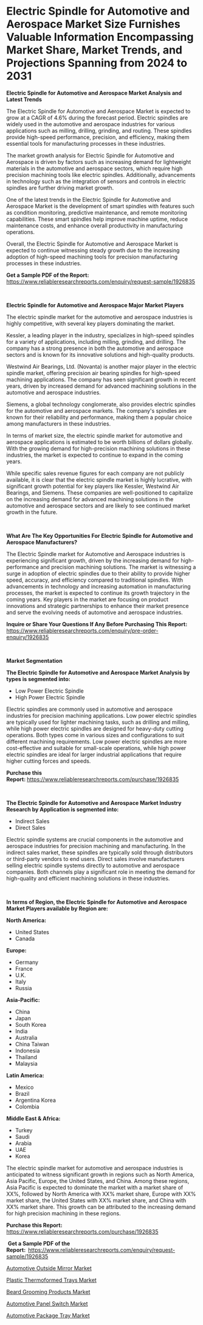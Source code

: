 <p><h1>Electric Spindle for Automotive and Aerospace Market Size Furnishes Valuable Information Encompassing Market Share, Market Trends, and Projections Spanning from 2024 to 2031</h1></p><p><strong>Electric Spindle for Automotive and Aerospace Market Analysis and Latest Trends</strong></p>
<p><p>The Electric Spindle for Automotive and Aerospace Market is expected to grow at a CAGR of 4.6% during the forecast period. Electric spindles are widely used in the automotive and aerospace industries for various applications such as milling, drilling, grinding, and routing. These spindles provide high-speed performance, precision, and efficiency, making them essential tools for manufacturing processes in these industries.</p><p>The market growth analysis for Electric Spindle for Automotive and Aerospace is driven by factors such as increasing demand for lightweight materials in the automotive and aerospace sectors, which require high precision machining tools like electric spindles. Additionally, advancements in technology such as the integration of sensors and controls in electric spindles are further driving market growth.</p><p>One of the latest trends in the Electric Spindle for Automotive and Aerospace Market is the development of smart spindles with features such as condition monitoring, predictive maintenance, and remote monitoring capabilities. These smart spindles help improve machine uptime, reduce maintenance costs, and enhance overall productivity in manufacturing operations.</p><p>Overall, the Electric Spindle for Automotive and Aerospace Market is expected to continue witnessing steady growth due to the increasing adoption of high-speed machining tools for precision manufacturing processes in these industries.</p></p>
<p><strong>Get a Sample PDF of the Report:&nbsp;</strong> <a href="https://www.reliableresearchreports.com/enquiry/request-sample/1926835">https://www.reliableresearchreports.com/enquiry/request-sample/1926835</a></p>
<p>&nbsp;</p>
<p><strong>Electric Spindle for Automotive and Aerospace Major Market Players</strong></p>
<p><p>The electric spindle market for the automotive and aerospace industries is highly competitive, with several key players dominating the market. </p><p>Kessler, a leading player in the industry, specializes in high-speed spindles for a variety of applications, including milling, grinding, and drilling. The company has a strong presence in both the automotive and aerospace sectors and is known for its innovative solutions and high-quality products.</p><p>Westwind Air Bearings, Ltd. (Novanta) is another major player in the electric spindle market, offering precision air bearing spindles for high-speed machining applications. The company has seen significant growth in recent years, driven by increased demand for advanced machining solutions in the automotive and aerospace industries.</p><p>Siemens, a global technology conglomerate, also provides electric spindles for the automotive and aerospace markets. The company's spindles are known for their reliability and performance, making them a popular choice among manufacturers in these industries.</p><p>In terms of market size, the electric spindle market for automotive and aerospace applications is estimated to be worth billions of dollars globally. With the growing demand for high-precision machining solutions in these industries, the market is expected to continue to expand in the coming years.</p><p>While specific sales revenue figures for each company are not publicly available, it is clear that the electric spindle market is highly lucrative, with significant growth potential for key players like Kessler, Westwind Air Bearings, and Siemens. These companies are well-positioned to capitalize on the increasing demand for advanced machining solutions in the automotive and aerospace sectors and are likely to see continued market growth in the future.</p></p>
<p>&nbsp;</p>
<p><strong>What Are The Key Opportunities For Electric Spindle for Automotive and Aerospace Manufacturers?</strong></p>
<p><p>The Electric Spindle market for Automotive and Aerospace industries is experiencing significant growth, driven by the increasing demand for high-performance and precision machining solutions. The market is witnessing a surge in adoption of electric spindles due to their ability to provide higher speed, accuracy, and efficiency compared to traditional spindles. With advancements in technology and increasing automation in manufacturing processes, the market is expected to continue its growth trajectory in the coming years. Key players in the market are focusing on product innovations and strategic partnerships to enhance their market presence and serve the evolving needs of automotive and aerospace industries.</p></p>
<p><strong>Inquire or Share Your Questions If Any Before Purchasing This Report:</strong> <a href="https://www.reliableresearchreports.com/enquiry/pre-order-enquiry/1926835">https://www.reliableresearchreports.com/enquiry/pre-order-enquiry/1926835</a></p>
<p>&nbsp;</p>
<p><strong>Market Segmentation</strong></p>
<p><strong>The Electric Spindle for Automotive and Aerospace Market Analysis by types is segmented into:</strong></p>
<p><ul><li>Low Power Electric Spindle</li><li>High Power Electric Spindle</li></ul></p>
<p><p>Electric spindles are commonly used in automotive and aerospace industries for precision machining applications. Low power electric spindles are typically used for lighter machining tasks, such as drilling and milling, while high power electric spindles are designed for heavy-duty cutting operations. Both types come in various sizes and configurations to suit different machining requirements. Low power electric spindles are more cost-effective and suitable for small-scale operations, while high power electric spindles are ideal for larger industrial applications that require higher cutting forces and speeds.</p></p>
<p><strong>Purchase this Report:&nbsp;</strong><a href="https://www.reliableresearchreports.com/purchase/1926835">https://www.reliableresearchreports.com/purchase/1926835</a></p>
<p>&nbsp;</p>
<p><strong>The Electric Spindle for Automotive and Aerospace Market Industry Research by Application is segmented into:</strong></p>
<p><ul><li>Indirect Sales</li><li>Direct Sales</li></ul></p>
<p><p>Electric spindle systems are crucial components in the automotive and aerospace industries for precision machining and manufacturing. In the indirect sales market, these spindles are typically sold through distributors or third-party vendors to end users. Direct sales involve manufacturers selling electric spindle systems directly to automotive and aerospace companies. Both channels play a significant role in meeting the demand for high-quality and efficient machining solutions in these industries.</p></p>
<p>&nbsp;</p>
<p><strong>In terms of Region, the Electric Spindle for Automotive and Aerospace Market Players available by Region are:</strong></p>
<p>
    <p> <strong> North America: </strong>
        <ul>
            <li>United States</li>
            <li>Canada</li>
        </ul>
        </p> 
    <p> <strong> Europe: </strong>
        <ul>
            <li>Germany</li>
            <li>France</li>
            <li>U.K.</li>
            <li>Italy</li>
            <li>Russia</li>
        </ul>
        </p> 
    <p> <strong> Asia-Pacific: </strong>
        <ul>
            <li>China</li>
            <li>Japan</li>
            <li>South Korea</li>
            <li>India</li>
            <li>Australia</li>
            <li>China Taiwan</li>
            <li>Indonesia</li>
            <li>Thailand</li>
            <li>Malaysia</li>
        </ul>
        </p> 
    <p> <strong> Latin America: </strong>
        <ul>
            <li>Mexico</li>
            <li>Brazil</li>
            <li>Argentina Korea</li>
            <li>Colombia</li>
        </ul>
        </p> 
    <p> <strong> Middle East & Africa: </strong>
        <ul>
            <li>Turkey</li>
            <li>Saudi</li>
            <li>Arabia</li>
            <li>UAE</li>
            <li>Korea</li>
        </ul>
    </p>
    </p>
<p><p>The electric spindle market for automotive and aerospace industries is anticipated to witness significant growth in regions such as North America, Asia Pacific, Europe, the United States, and China. Among these regions, Asia Pacific is expected to dominate the market with a market share of XX%, followed by North America with XX% market share, Europe with XX% market share, the United States with XX% market share, and China with XX% market share. This growth can be attributed to the increasing demand for high precision machining in these regions.</p></p>
<p><strong>Purchase this Report: </strong><a href="https://www.reliableresearchreports.com/purchase/1926835">https://www.reliableresearchreports.com/purchase/1926835</a></p>
<p>&nbsp;<strong>Get a Sample PDF of the Report:&nbsp;&nbsp;</strong><a href="https://www.reliableresearchreports.com/enquiry/request-sample/1926835">https://www.reliableresearchreports.com/enquiry/request-sample/1926835</a></p>
<p><strong></strong></p>
<p><p><a href="https://spotless-saver-8fd.notion.site/Automotive-Outside-Mirror-Market-Analysis-and-Market-Size-Global-Industry-Overview-Market-Segmenta-0a50fa1764734e87bb8a255f6569c1b7">Automotive Outside Mirror Market</a></p><p><a href="https://view.publitas.com/reportprime-1/global-plastic-thermoformed-trays-market-size-and-market-trends-insights-and-projections-from-2024-to-2031/">Plastic Thermoformed Trays Market</a></p><p><a href="https://view.publitas.com/reportprime-1/beard-grooming-products-market-size-market-share-and-global-market-analysis-report-2024-2031/">Beard Grooming Products Market</a></p><p><a href="https://frill-swim-3cd.notion.site/Automotive-Panel-Switch-Market-Centers-on-Aspects-such-as-Market-Growth-Market-Share-Market-Opport-1e5afa30000a4985ba14f6e8a944ff54">Automotive Panel Switch Market</a></p><p><a href="https://gentle-editor-9db.notion.site/Automotive-Package-Tray-Market-Size-and-Examines-its-Market-Scope-with-a-Primary-Focus-on-Growth-O-afbaa46a31f04fef8f2dda2ed3e9ff90">Automotive Package Tray Market</a></p></p>